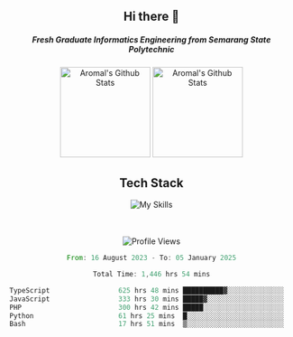 <div align="center">
  <h2>Hi there 👋</h2>

  <h5>Fresh Graduate Informatics Engineering from Semarang State Polytechnic</h5>

  <img
    height="160"
    alt="Aromal's Github Stats"
    src="https://github-readme-stats.vercel.app/api?username=dafariski77&show_icons=true&theme=tokyonight&count_private=true"
  />
  <img
    alt="Aromal's Github Stats"
    height="160"
    src="https://github-readme-stats.vercel.app/api/top-langs/?username=dafariski77&layout=compact&theme=tokyonight"
  />

  <h2>Tech Stack</h2>
  
![My Skills](https://simpleskill.icons.workers.dev/svg?i=typescript,next.js,react,tailwindcss,shadcnui,reactquery,prisma,socketdotio,zod)

  <br /><br />
  <img src="https://komarev.com/ghpvc/?username=dafariski77&abbreviated=true" alt="Profile Views">
    
  <!--START_SECTION:waka-->

```rust
From: 16 August 2023 - To: 05 January 2025

Total Time: 1,446 hrs 54 mins

TypeScript                 625 hrs 48 mins ██████████▓░░░░░░░░░░░░░░   42.80 %
JavaScript                 333 hrs 30 mins █████▓░░░░░░░░░░░░░░░░░░░   22.81 %
PHP                        300 hrs 42 mins █████░░░░░░░░░░░░░░░░░░░░   20.56 %
Python                     61 hrs 25 mins  █░░░░░░░░░░░░░░░░░░░░░░░░   04.20 %
Bash                       17 hrs 51 mins  ▒░░░░░░░░░░░░░░░░░░░░░░░░   01.22 %
```

<!--END_SECTION:waka-->
</div>
